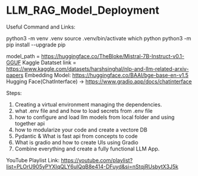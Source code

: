 # LLM_RAG_Model_Deployment

Useful Command and Links:

python3 -m venv .venv
source .venv/bin/activate
which python
python3 -m pip install --upgrade pip

model_path = https://huggingface.co/TheBloke/Mistral-7B-Instruct-v0.1-GGUF
Kaggle Datatset link = https://www.kaggle.com/datasets/harshsinghal/nlp-and-llm-related-arxiv-papers
Embedding Model: https://huggingface.co/BAAI/bge-base-en-v1.5
Hugging Face(ChatInterface) -> https://www.gradio.app/docs/chatinterface

Steps:
1. Creating a virtual environment managing the dependencies.
3. what .env file and and how to load secrets from .env file
4. how to configure and load llm models from local folder and using together api
5. how to modularize your code and create a vectore DB
6. Pydantic & What is fast api from concepts to code
8. What is gradio and how to create UIs using Gradio
9. Combine everything and create a fully functional LLM App.

YouTube Playlist Link: https://youtube.com/playlist?list=PLOrU905yPYXIqQLY6ulQqB8e414-DFuyd&si=nStqjRUsbytX3J5k
